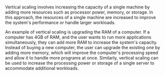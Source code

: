 Vertical scaling involves increasing the capacity of a single machine by adding more resources such as processor power, memory, or storage. In this approach, the resources of a single machine are increased to improve the system's performance or handle larger workloads. 

An example of vertical scaling is upgrading the RAM of a computer. If a computer has 4GB of RAM, and the user wants to run more applications simultaneously, they can add more RAM to increase the system's capacity. Instead of buying a new computer, the user can upgrade the existing one by adding more memory, which will improve the computer's processing speed and allow it to handle more programs at once. Similarly, vertical scaling can be used to increase the processing power or storage of a single server to accommodate additional workloads.